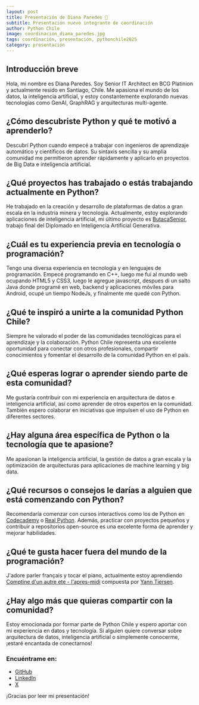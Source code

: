```yaml
---
layout: post
title: Presentación de Diana Paredes 🎉
subtitle: Presentación nuevo integrante de coordinación
author: Python Chile
image: coordinacion_diana_paredes.jpg
tags: coordinación, presentación, pythonchile2025
category: presentación
---
```


## Introducción breve

Hola, mi nombre es Diana Paredes. Soy Senior IT Architect en BCG Platinion y actualmente resido en Santiago, Chile. Me apasiona el mundo de los datos, la inteligencia artificial, y estoy constantemente explorando nuevas tecnologías como GenAI, GraphRAG y arquitecturas multi-agente.

## ¿Cómo descubriste Python y qué te motivó a aprenderlo?

Descubrí Python cuando empecé a trabajar con ingenieros de aprendizaje automático y científicos de datos. Su sintaxis sencilla y su amplia comunidad me permitieron aprender rápidamente y aplicarlo en proyectos de Big Data e inteligencia artificial.

## ¿Qué proyectos has trabajado o estás trabajando actualmente en Python?

He trabajado en la creación y desarrollo de plataformas de datos a gran escala en la industria minera y tecnología. Actualmente, estoy explorando aplicaciones de inteligencia artificial, mi último proyecto es [ButacaSenior](https://github.com/dianewalls/butaca-senior), trabajo final del Diplomado en Inteligencia Artificial Generativa.

## ¿Cuál es tu experiencia previa en tecnología o programación?

Tengo una diversa experiencia en tecnología y en lenguajes de programación. Empecé programando en C++, luego me fui al mundo web ocupando HTML5 y CSS3, luego le agregue javascript, despues di un salto Java donde programé en web, backend y aplicaciones móviles para Android, ocupé un tiempo NodeJs, y finalmente me quedé con Python. 

## ¿Qué te inspiró a unirte a la comunidad Python Chile?

Siempre he valorado el poder de las comunidades tecnológicas para el aprendizaje y la colaboración. Python Chile representa una excelente oportunidad para conectar con otros profesionales, compartir conocimientos y fomentar el desarrollo de la comunidad Python en el país.

## ¿Qué esperas lograr o aprender siendo parte de esta comunidad?

Me gustaría contribuir con mi experiencia en arquitectura de datos e inteligencia artificial, así como aprender de otros expertos en la comunidad. También espero colaborar en iniciativas que impulsen el uso de Python en diferentes sectores.

## ¿Hay alguna área específica de Python o la tecnología que te apasione?

Me apasionan la inteligencia artificial, la gestión de datos a gran escala y la optimización de arquitecturas para aplicaciones de machine learning y big data.

## ¿Qué recursos o consejos le darías a alguien que está comenzando con Python?

Recomendaría comenzar con cursos interactivos como los de Python en [Codecademy](https://www.codecademy.com/learn) o [Real Python](https://realpython.com/). Además, practicar con proyectos pequeños y contribuir a repositorios open-source es una excelente forma de aprender y mejorar habilidades.

## ¿Qué te gusta hacer fuera del mundo de la programación?

J'adore parler français y tocar el piano, actualmente estoy aprendiendo [Comptine d'un autre ete - l'apres-midi](https://www.youtube.com/watch?v=NvryolGa19A) compuesta por [Yann Tiersen](https://es.wikipedia.org/wiki/Yann_Tiersen).

## ¿Hay algo más que quieras compartir con la comunidad?

Estoy emocionada por formar parte de Python Chile y espero aportar con mi experiencia en datos y tecnología. Si alguien quiere conversar sobre arquitectura de datos, inteligencia artificial o simplemente conocerme, ¡estaré encantada de conectarnos!

### Encuéntrame en:

- [GitHub](https://github.com/dianewalls)
- [LinkedIn](https://www.linkedin.com/in/dianewalls/)
- [X](https://x.com/todianewalls)

¡Gracias por leer mi presentación!